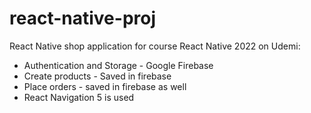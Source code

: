 # react-native-proj

React Native shop application for course React Native 2022 on Udemi:
- Authentication and Storage - Google Firebase
- Create products - Saved in firebase 
- Place orders - saved in firebase as well
- React Navigation 5 is used

